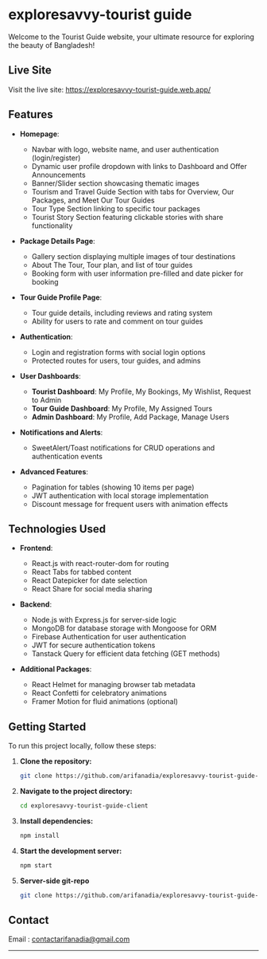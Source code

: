 # exploresavvy-tourist guide

Welcome to the Tourist Guide website, your ultimate resource for exploring the beauty of Bangladesh!

## Live Site

Visit the live site:  https://exploresavvy-tourist-guide.web.app/

## Features

- **Homepage**:
  - Navbar with logo, website name, and user authentication (login/register)
  - Dynamic user profile dropdown with links to Dashboard and Offer Announcements
  - Banner/Slider section showcasing thematic images
  - Tourism and Travel Guide Section with tabs for Overview, Our Packages, and Meet Our Tour Guides
  - Tour Type Section linking to specific tour packages
  - Tourist Story Section featuring clickable stories with share functionality

- **Package Details Page**:
  - Gallery section displaying multiple images of tour destinations
  - About The Tour, Tour plan, and list of tour guides
  - Booking form with user information pre-filled and date picker for booking

- **Tour Guide Profile Page**:
  - Tour guide details, including reviews and rating system
  - Ability for users to rate and comment on tour guides

- **Authentication**:
  - Login and registration forms with social login options
  - Protected routes for users, tour guides, and admins

- **User Dashboards**:
  - **Tourist Dashboard**: My Profile, My Bookings, My Wishlist, Request to Admin
  - **Tour Guide Dashboard**: My Profile, My Assigned Tours
  - **Admin Dashboard**: My Profile, Add Package, Manage Users

- **Notifications and Alerts**:
  - SweetAlert/Toast notifications for CRUD operations and authentication events

- **Advanced Features**:
  - Pagination for tables (showing 10 items per page)
  - JWT authentication with local storage implementation
  - Discount message for frequent users with animation effects

## Technologies Used

- **Frontend**:
  - React.js with react-router-dom for routing
  - React Tabs for tabbed content
  - React Datepicker for date selection
  - React Share for social media sharing

- **Backend**:
  - Node.js with Express.js for server-side logic
  - MongoDB for database storage with Mongoose for ORM
  - Firebase Authentication for user authentication
  - JWT for secure authentication tokens
  - Tanstack Query for efficient data fetching (GET methods)

- **Additional Packages**:
  - React Helmet for managing browser tab metadata
  - React Confetti for celebratory animations
  - Framer Motion for fluid animations (optional)

## Getting Started

To run this project locally, follow these steps:

1. **Clone the repository:**
    ```bash
    git clone https://github.com/arifanadia/exploresavvy-tourist-guide-client.git
    ```
2. **Navigate to the project directory:**
    ```bash
    cd exploresavvy-tourist-guide-client
    ```
3. **Install dependencies:**
    ```bash
    npm install
    ```
4. **Start the development server:**
    ```bash
    npm start
    ```
5. **Server-side git-repo**
    ```bash
    git clone https://github.com/arifanadia/exploresavvy-tourist-guide-server.git
    ```


## Contact

Email : contactarifanadia@gmail.com

---

